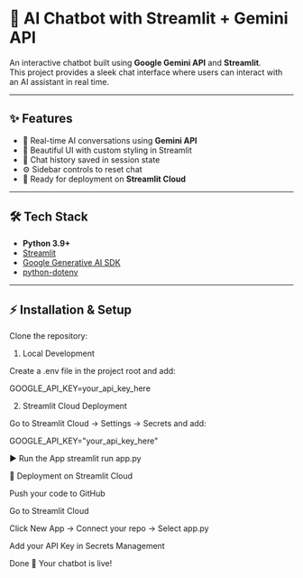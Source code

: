 # 🤖 AI Chatbot with Streamlit + Gemini API

An interactive chatbot built using **Google Gemini API** and **Streamlit**.  
This project provides a sleek chat interface where users can interact with an AI assistant in real time.

---

## ✨ Features
- 💬 Real-time AI conversations using **Gemini API**  
- 🎨 Beautiful UI with custom styling in Streamlit  
- 📜 Chat history saved in session state  
- ⚙️ Sidebar controls to reset chat  
- 🚀 Ready for deployment on **Streamlit Cloud**  

---

## 🛠️ Tech Stack
- **Python 3.9+**
- [Streamlit](https://streamlit.io/)
- [Google Generative AI SDK](https://ai.google.dev/)
- [python-dotenv](https://pypi.org/project/python-dotenv/)

---

## ⚡ Installation & Setup

Clone the repository:

1. Local Development

Create a .env file in the project root and add:

GOOGLE_API_KEY=your_api_key_here

2. Streamlit Cloud Deployment

Go to Streamlit Cloud → Settings → Secrets and add:

GOOGLE_API_KEY="your_api_key_here"

▶️ Run the App
streamlit run app.py

🚀 Deployment on Streamlit Cloud

Push your code to GitHub

Go to Streamlit Cloud

Click New App → Connect your repo → Select app.py

Add your API Key in Secrets Management

Done 🎉 Your chatbot is live!
